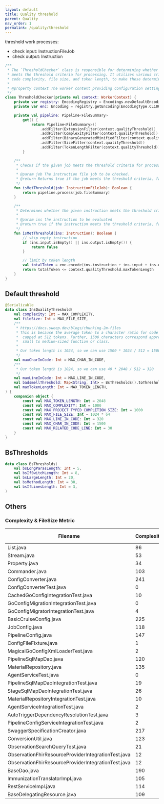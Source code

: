```yaml
---
layout: default
title: Quality threshold
parent: Quality
nav_order: 1
permalink: /quality/threshold
---
```


threshold work processes:

- check input: InstructionFileJob
- check output: Instruction

```kotlin
/**
 * The `ThresholdChecker` class is responsible for determining whether a given job or instruction
 * meets the threshold criteria for processing. It utilizes various criteria, including file type,
 * code complexity, file size, and token length, to make these determinations.
 *
 * @property context The worker context providing configuration settings for the threshold checks.
 */
class ThresholdChecker(private val context: WorkerContext) {
    private var registry: EncodingRegistry = Encodings.newDefaultEncodingRegistry()
    private var enc: Encoding = registry.getEncoding(EncodingType.CL100K_BASE)

    private val pipeline: Pipeline<FileSummary>
        get() {
            return Pipeline<FileSummary>()
                .addFilter(ExtensionFilter(context.qualityThreshold))
                .addFilter(ComplexityFilter(context.qualityThreshold))
                .addFilter(BinaryGeneratedMinifiedFilter(context.qualityThreshold))
                .addFilter(SizeFilter(context.qualityThreshold))
                .addFilter(TokenLengthFilter(context.qualityThreshold))
        }

    /**
     * Checks if the given job meets the threshold criteria for processing.
     *
     * @param job The instruction file job to be checked.
     * @return Returns true if the job meets the threshold criteria, false otherwise.
     */
    fun isMetThreshold(job: InstructionFileJob): Boolean {
        return pipeline.process(job.fileSummary)
    }

    /**
     * Determines whether the given instruction meets the threshold criteria.
     *
     * @param ins the instruction to be evaluated
     * @return true if the instruction meets the threshold criteria, false otherwise
     */
    fun isMetThreshold(ins: Instruction): Boolean {
        // skip empty instruction
        if (ins.input.isEmpty() || ins.output.isEmpty()) {
            return false
        }

        // limit by token length
        val totalToken = enc.encode(ins.instruction + ins.input + ins.output).size
        return totalToken <= context.qualityThreshold.maxTokenLength
    }
}
```

## Default threshold

```kotlin
@Serializable
data class InsQualityThreshold(
    val complexity: Int = MAX_COMPLEXITY,
    val fileSize: Int = MAX_FILE_SIZE,
    /**
     * https://docs.sweep.dev/blogs/chunking-2m-files
     * This is because the average token to a character ratio for code is ~1:5(300 tokens), and embedding models are
     *  capped at 512 tokens. Further, 1500 characters correspond approximately to 40 lines, roughly equivalent to a
     *  small to medium-sized function or class.
     *
     * Our token length is 1024, so we can use 1500 * 1024 / 512 = 1500
     */
    val maxCharInCode: Int = MAX_CHAR_IN_CODE,
    /**
     * Our token length is 1024, so we can use 40 * 2048 / 512 = 320
     */
    val maxLineInCode: Int = MAX_LINE_IN_CODE,
    val badsmellThreshold: Map<String, Int> = BsThresholds().toThresholds(),
    val maxTokenLength: Int = MAX_TOKEN_LENGTH,
) {
    companion object {
        const val MAX_TOKEN_LENGTH: Int = 2048
        const val MAX_COMPLEXITY: Int = 1000
        const val MAX_PROJECT_TYPED_COMPLETION_SIZE: Int = 1000
        const val MAX_FILE_SIZE: Int = 1024 * 64
        const val MAX_LINE_IN_CODE: Int = 320
        const val MAX_CHAR_IN_CODE: Int = 1500
        const val MAX_RELATED_CODE_LINE: Int = 30
    }
}
```

## BsThresholds

```kotlin
data class BsThresholds(
    val bsLongParasLength: Int = 5,
    val bsIfSwitchLength: Int = 8,
    val bsLargeLength: Int = 20,
    val bsMethodLength: Int = 30,
    val bsIfLinesLength: Int = 3,
)
```

## Others

### Complexity & FileSize Metric

| Filename                                            | Complexity | Code Lines | Size   |
|-----------------------------------------------------|------------|------------|--------|
| List.java                                           | 86         | 2387       | 75079  |
| Stream.java                                         | 53         | 2007       | 68523  |
| Property.java                                       | 34         | 1313       | 68781  |
| Commander.java                                      | 103        | 607        | 26801  |
| ConfigConverter.java                                | 241        | 1081       | 52188  |
| ConfigConverterTest.java                            | 0          | 2183       | 109774 |
| CachedGoConfigIntegrationTest.java                  | 10         | 1307       | 76313  |
| GoConfigMigrationIntegrationTest.java               | 0          | 2224       | 115253 |
| GoConfigMigratorIntegrationTest.java                | 4          | 1513       | 81410  |
| BasicCruiseConfig.java                              | 225        | 1628       | 62427  |
| JobConfig.java                                      | 118        | 565        | 23309  |
| PipelineConfig.java                                 | 147        | 998        | 36415  |
| ConfigFileFixture.java                              | 1          | 1825       | 85626  |
| MagicalGoConfigXmlLoaderTest.java                   | 2          | 4394       | 230409 |
| PipelineSqlMapDao.java                              | 120        | 972        | 45329  |
| MaterialRepository.java                             | 135        | 1108       | 54763  |
| AgentServiceTest.java                               | 0          | 1543       | 75019  |
| PipelineSqlMapDaoIntegrationTest.java               | 19         | 1778       | 94116  |
| StageSqlMapDaoIntegrationTest.java                  | 26         | 1926       | 98180  |
| MaterialRepositoryIntegrationTest.java              | 10         | 1718       | 93771  |
| AgentServiceIntegrationTest.java                    | 2          | 1413       | 70354  |
| AutoTriggerDependencyResolutionTest.java            | 3          | 2099       | 93564  |
| PipelineConfigServiceIntegrationTest.java           | 2          | 1102       | 80678  |
| SwaggerSpecificationCreator.java                    | 217        | 1237       | 45240  |
| ConversionUtil.java                                 | 123        | 579        | 20911  |
| ObservationSearchQueryTest.java                     | 21         | 1930       | 76763  |
| ObservationFhirResourceProviderIntegrationTest.java | 12         | 1503       | 69780  |
| ObservationFhirResourceProviderIntegrationTest.java | 12         | 1660       | 76629  |
| BaseDao.java                                        | 190        | 1224       | 47815  |
| ImmunizationTranslatorImpl.java                     | 105        | 442        | 15772  |
| RestServiceImpl.java                                | 114        | 715        | 29624  |
| BaseDelegatingResource.java                         | 109        | 851        | 31573  |

